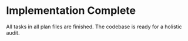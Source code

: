 # Implementation Complete

All tasks in all plan files are finished. The codebase is ready for a holistic audit.